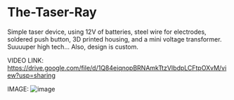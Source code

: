 # The-Taser-Ray
Simple taser device, using 12V of batteries, steel wire for electrodes, soldered push button, 3D printed housing, and a mini voltage transformer. 
Suuuuper high tech... Also,
design is custom.

VIDEO LINK: https://drive.google.com/file/d/1Q84eiqnopBRNAmkTtzVIbdpLCFtpOXvM/view?usp=sharing

IMAGE:
![image](https://user-images.githubusercontent.com/59476460/123029428-19c4d680-d3af-11eb-8ba8-bdad4adf3a95.png)


